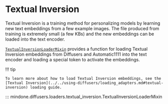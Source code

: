 <!--Copyright 2025 The HuggingFace Team. All rights reserved.

Licensed under the Apache License, Version 2.0 (the "License"); you may not use this file except in compliance with
the License. You may obtain a copy of the License at

http://www.apache.org/licenses/LICENSE-2.0

Unless required by applicable law or agreed to in writing, software distributed under the License is distributed on
an "AS IS" BASIS, WITHOUT WARRANTIES OR CONDITIONS OF ANY KIND, either express or implied. See the License for the
specific language governing permissions and limitations under the License.
-->

# Textual Inversion

Textual Inversion is a training method for personalizing models by learning new text embeddings from a few example images. The file produced from training is extremely small (a few KBs) and the new embeddings can be loaded into the text encoder.

[`TextualInversionLoaderMixin`](textual_inversion.md#mindone.diffusers.loaders.textual_inversion.TextualInversionLoaderMixin) provides a function for loading Textual Inversion embeddings from Diffusers and Automatic1111 into the text encoder and loading a special token to activate the embeddings.

!!! tip

    To learn more about how to load Textual Inversion embeddings, see the [Textual Inversion](../../using-diffusers/loading_adapters.md#textual-inversion) loading guide.

::: mindone.diffusers.loaders.textual_inversion.TextualInversionLoaderMixin
